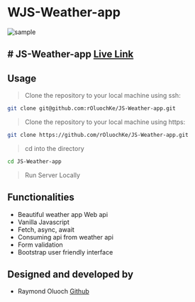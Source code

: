 # WJS-Weather-app

![sample](dist/img/weather.png)

## # JS-Weather-app [Live Link]()

## Usage

> Clone the repository to your local machine using ssh:

```bash
git clone git@github.com:rOluochKe/JS-Weather-app.git
```

> Clone the repository to your local machine using https:

```bash
git clone https://github.com/rOluochKe/JS-Weather-app.git
```

> cd into the directory

```bash
cd JS-Weather-app
```

> Run Server Locally

## Functionalities

- Beautiful weather app Web api
- Vanilla Javascript
- Fetch, async, await
- Consuming api from weather api
- Form validation
- Bootstrap user friendly interface

## Designed and developed by
- Raymond Oluoch [Github](https://github.com/rOluochKe)